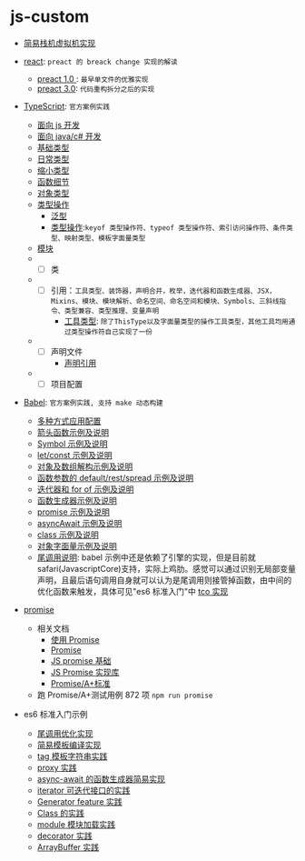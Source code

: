 # js-custom
- [简易栈机虚拟机实现](./virtual-stack.ts)
- [react](./react): `preact 的 breack change 实现的解读`
  - [preact 1.0 ](./react/preact_1.0): `最早单文件的优雅实现`
  - [preact 3.0](./react/preact_3.0): `代码重构拆分之后的实现`
- [TypeScript](./typescript): `官方案例实践`

  - [面向 js 开发](./typescript/for-js-programmer.ts)
  - [面向 java/c# 开发](./typescript/for-java-csharp-programmer.ts)
  - [基础类型](./typescript/basic-types.ts)
  - [日常类型](./typescript/everyday-types.ts)
  - [缩小类型](./typescript/narrowing.ts)
  - [函数细节](./typescript/functions.ts)
  - [对象类型](./typescript/objects.ts)
  - [类型操作](./type-manipulation)
    - [泛型](./type-manipulation-generics.ts)
    - [类型操作](./type-manipulation-other.ts):`keyof 类型操作符、typeof 类型操作符、索引访问操作符、条件类型、映射类型、模板字面量类型`
  - [模块](./typescript/modules/index.ts)
  - - [ ] 类
  - - [ ] 引用：`工具类型、装饰器，声明合并，枚举，迭代器和函数生成器、JSX，Mixins、模块、模块解析、命名空间、命名空间和模块、Symbols、三斜线指令、类型兼容、类型推理、变量声明`
      - [工具类型](./typescript/utility-types.ts): `除了ThisType以及字面量类型的操作工具类型，其他工具均用通过类型操作符自己实现了一份`
  - - [ ] 声明文件
      - [声明引用](./typescript/declaration/declaration-refrence.ts)
  - - [ ] 项目配置
- [Babel](./babel): `官方案例实践, 支持 make 动态构建`
  - [多种方式应用配置](./babel/es6-features/config.mjs)
  - [箭头函数示例及说明](./babel/es6-features/arrowFun.js)
  - [Symbol 示例及说明](./babel/es6-features/symbol.js)
  - [let/const 示例及说明](./babel/es6-features/letConst.js)
  - [对象及数组解构示例及说明](./babel/es6-features/destructuring.js)
  - [函数参数的 default/rest/spread 示例及说明](./babel/es6-features/defaultRestSpread.js)
  - [迭代器和 for of 示例及说明](./babel/es6-features/iteratorsForOf.js)
  - [函数生成器示例及说明](./babel/es6-features/generator.js)
  - [promise 示例及说明](./babel/es6-features/promise.js)
  - [asyncAwait 示例及说明](./babel/es6-features/asyncAwait.js)
  - [class 示例及说明](./babel/es6-features/class.js)
  - [对象字面量示例及说明](./babel/es6-features/objectLiterals.js)
  - [尾调用说明](./babel/es6-features/tailCall.js): babel 示例中还是依赖了引擎的实现，但是目前就 safari(JavascriptCore)支持，实际上鸡肋。感觉可以通过识别无局部变量声明，且最后语句调用自身就可以认为是尾调用则接管掉函数，由中间的优化函数来触发，具体可见"es6 标准入门"中 [tco 实现](../es6/tail-call-one.mjs)
- [promise](./promise.js)
  - 相关文档
    - [使用 Promise](https://developer.mozilla.org/zh-CN/docs/Web/JavaScript/Guide/Using_promises)
    - [Promise](https://developer.mozilla.org/zh-CN/docs/Web/JavaScript/Reference/Global_Objects/Promise)
    - [JS promise 基础](https://medium.com/@ramsunvtech/promises-of-promise-part-1-53f769245a53)
    - [JS Promise 实现库](https://medium.com/@ramsunvtech/js-promise-part-2-q-js-when-js-and-rsvp-js-af596232525c)
    - [Promise/A+标准](https://promisesaplus.com/#notes)
  - 跑 Promise/A+测试用例 872 项 `npm run promise`
- es6 标准入门示例
  - [尾调用优化实现](./es6/tail-call-one.mjs)
  - [简易模板编译实现](./es6/template-compile.mjs)
  - [tag 模板字符串实践](./es6/tagged-template.mjs)
  - [proxy 实践](./es6/proxy.mjs)
  - [async-await 的函数生成器简易实现](./es6/async.mjs)
  - [iterator 可迭代接口的实践](./es6/iterator.mjs)
  - [Generator feature 实践](./es6/generator.mjs)
  - [Class 的实践](./es6/class.mjs)
  - [module 模块加载实践](./es6/module.mjs)
  - [decorator 实践](./es6/decorator.js)
  - [ArrayBuffer 实践](./es6/array-buffer.mjs)

